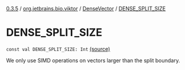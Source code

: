 [0.3.5](../../index.md) / [org.jetbrains.bio.viktor](../index.md) / [DenseVector](index.md) / [DENSE_SPLIT_SIZE](.)

# DENSE_SPLIT_SIZE

`const val DENSE_SPLIT_SIZE: Int` [(source)](https://github.com/JetBrains-Research/viktor/blob/0.3.5/src/main/kotlin/org/jetbrains/bio/viktor/DenseVector.kt#L32)

We only use SIMD operations on vectors larger than the split boundary.

